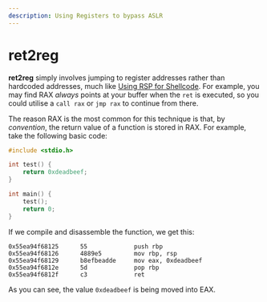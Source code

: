 ```yaml
---
description: Using Registers to bypass ASLR
---
```


# ret2reg

**ret2reg** simply involves jumping to register addresses rather than hardcoded addresses, much like [Using RSP for Shellcode](../../reliable-shellcode/using-rsp.md). For example, you may find RAX _always_ points at your buffer when the `ret` is executed, so you could utilise a `call rax` or `jmp rax` to continue from there.

The reason RAX is the most common for this technique is that, by _convention_, the return value of a function is stored in RAX. For example, take the following basic code:

```c
#include <stdio.h>

int test() {
    return 0xdeadbeef;
}

int main() {
    test();
    return 0;
}
```

If we compile and disassemble the function, we get this:

```text
0x55ea94f68125      55             push rbp
0x55ea94f68126      4889e5         mov rbp, rsp
0x55ea94f68129      b8efbeadde     mov eax, 0xdeadbeef
0x55ea94f6812e      5d             pop rbp
0x55ea94f6812f      c3             ret
```

As you can see, the value `0xdeadbeef` is being moved into EAX.

